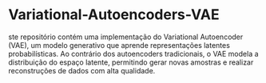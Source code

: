 # Variational-Autoencoders-VAE
ste repositório contém uma implementação do Variational Autoencoder (VAE), um modelo generativo que aprende representações latentes probabilísticas. Ao contrário dos autoencoders tradicionais, o VAE modela a distribuição do espaço latente, permitindo gerar novas amostras e realizar reconstruções de dados com alta qualidade.
